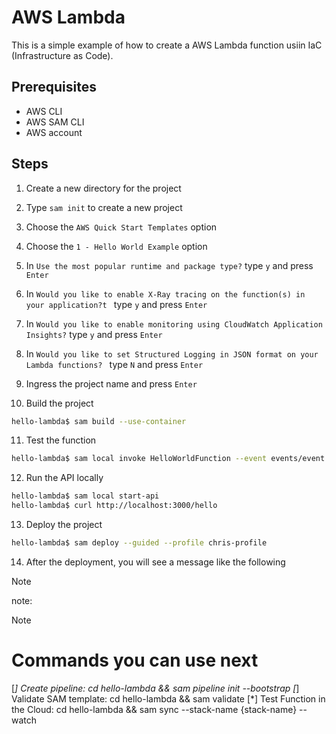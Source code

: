 # AWS Lambda
This is a simple example of how to create a AWS Lambda function usiin IaC (Infrastructure as Code).

## Prerequisites
- AWS CLI
- AWS SAM CLI
- AWS account

## Steps
1. Create a new directory for the project
2. Type `sam init` to create a new project
3. Choose the `AWS Quick Start Templates` option
4. Choose the `1 - Hello World Example` option
5. In `Use the most popular runtime and package type?` type `y` and press `Enter`
6. In `Would you like to enable X-Ray tracing on the function(s) in your application?t ` type `y` and press `Enter`
7. In `Would you like to enable monitoring using CloudWatch Application Insights?` type `y` and press `Enter`
8. In `Would you like to set Structured Logging in JSON format on your Lambda functions? ` type `N` and press `Enter`
9. Ingress the project name and press `Enter`

10. Build the project
```bash
hello-lambda$ sam build --use-container
```

11. Test the function
```bash
hello-lambda$ sam local invoke HelloWorldFunction --event events/event.json
```

12. Run the API locally
```bash
hello-lambda$ sam local start-api
hello-lambda$ curl http://localhost:3000/hello
```

13. Deploy the project
```bash
hello-lambda$ sam deploy --guided --profile chris-profile
```

14. After the deployment, you will see a message like the following
>[!NOTE]
note:
>[!NOTE]
> Commands you can use next
> =========================
> [*] Create pipeline: cd hello-lambda && sam pipeline init --bootstrap
>[*] Validate SAM template: cd hello-lambda && sam validate
>[*] Test Function in the Cloud: cd hello-lambda && sam sync --stack-name {stack-name} --watch

